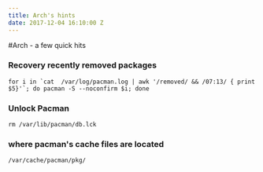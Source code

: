 ```yaml
---
title: Arch's hints
date: 2017-12-04 16:10:00 Z
---
```


\#Arch - a few quick hits

### Recovery recently removed packages

    for i in `cat  /var/log/pacman.log | awk '/removed/ && /07:13/ { print $5}'`; do pacman -S --noconfirm $i; done
    

### Unlock Pacman

    rm /var/lib/pacman/db.lck

### where pacman's cache files are located

    /var/cache/pacman/pkg/